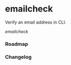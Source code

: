 # emailcheck

Verify an email address in CLI.

*emailcheck <your email address> <email address you want to verify> <location of file>*

### Roadmap

### Changelog
